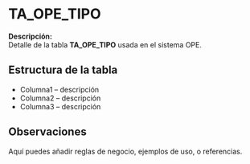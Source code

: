 # TA_OPE_TIPO

**Descripción:**  
Detalle de la tabla **TA_OPE_TIPO** usada en el sistema OPE.

## Estructura de la tabla
- Columna1 – descripción
- Columna2 – descripción
- Columna3 – descripción

## Observaciones
Aquí puedes añadir reglas de negocio, ejemplos de uso, o referencias.
